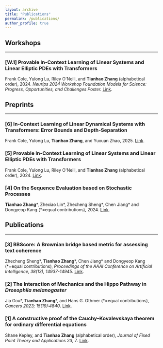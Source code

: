 ```yaml
---
layout: archive
title: "Publications"
permalink: /publications/
author_profile: true
---
```


<h2> Workshops </h2><hr />
<h3>[W.1] Provable In-Context Learning of Linear Systems and Linear Elliptic PDEs with Transformers </h3> 
<div class="wordwrap"> Frank Cole, Yulong Lu, Riley O'Neill, and <b>Tianhao Zhang</b> (alphabetical order), 2024. <i>Neurips 2024 Workshop Foundation Models for Science: Progress, Opportunities, and Challenges Poster.</i> <a href="https://arxiv.org/abs/2409.12293" target="_blank">Link</a>.</div>


<h2> Preprints </h2><hr />

<h3>[6] In-Context Learning of Linear Dynamical Systems with Transformers: Error Bounds and Depth-Separation </h3> 
<div class="wordwrap"> Frank Cole, Yulong Lu, <b>Tianhao Zhang</b>, and Yuxuan Zhao, 2025. <a href="https://arxiv.org/abs/2502.08136" target="_blank">Link</a>.</div>

<h3>[5] Provable In-Context Learning of Linear Systems and Linear Elliptic PDEs with Transformers </h3> 
<div class="wordwrap"> Frank Cole, Yulong Lu, Riley O'Neill, and <b>Tianhao Zhang</b> (alphabetical order), 2024. <a href="https://arxiv.org/abs/2409.12293" target="_blank">Link</a>.</div>

<h3>[4] On the Sequence Evaluation based on Stochastic Processes </h3> 
<div class="wordwrap"> <b>Tianhao Zhang</b>*, Zhexiao Lin*, Zhecheng Sheng*, Chen Jiang* and Dongyeop Kang (*=equal contributions), 2024. <a href="https://arxiv.org/abs/2405.17764" target="_blank">Link</a>.</div>


<h2>Publications</h2><hr />
<h3>[3] BBScore: A Brownian bridge based metric for assessing text coherence</h3> 
<div class="wordwrap"> Zhecheng Sheng*, <b>Tianhao Zhang</b>*, Chen Jiang* and Dongyeop Kang (*=equal contributions), <i>Proceedings of the AAAI Conference on Artificial Intelligence, 38(13), 14937-14945</i>. <a href="https://ojs.aaai.org/index.php/AAAI/article/view/29414" target="_blank">Link</a>.</div>

<h3>[2] The Interaction of Mechanics and the Hippo Pathway in <i>Drosophila melanogaster</i></h3> 
<div class="wordwrap"> Jia Gou*, <b>Tianhao Zhang</b>*, and Hans G. Othmer (*=equal contributions), <i>Cancers 2023; 15(19):4840</i>. <a href="https://doi.org/10.3390/cancers15194840" target="_blank">Link</a>.</div>

<h3>[1] A constructive proof of the Cauchy–Kovalevskaya theorem for ordinary differential equations</h3> 
<div class="wordwrap"> Shane Kepley, and <b>Tianhao Zhang</b> (alphabetical order), <i>  Journal of Fixed Point Theory and Applications 23, 7</i>. <a href="https://doi.org/10.1007/s11784-020-00841-1" target="_blank">Link</a>.</div>
